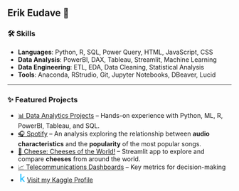 ## Erik Eudave 🤖

### 🛠️ Skills  
- **Languages**: Python, R, SQL, Power Query, HTML, JavaScript, CSS
- **Data Analysis**: PowerBI, DAX, Tableau, Streamlit, Machine Learning
- **Data Engineering**: ETL, EDA, Data Cleaning, Statistical Analysis  
- **Tools**: Anaconda, RStrudio, Git, Jupyter Notebooks, DBeaver, Lucid  

---  

### ✨ Featured Projects  
- [📊 Data Analytics Projects](../../../Data-Analytics-Projects/) – Hands-on experience with Python, ML, R, PowerBI, Tableau, and SQL. 
- [🎧 Spotify](.../../../Data-Analytics-Projects/Spotify-Analysis) –  An analysis exploring the relationship between **audio characteristics** and the **popularity** of the most popular songs.  
- [🧀 Cheese: Cheeses of the World!](../../../Cheese/) –  Streamlit app to explore and compare **cheeses** from around the world.  
- [📈 Telecommunications Dashboards](../../../Telecom-Dashboards/) – Key metrics for decision-making   
- [<img src="k_icon.png" alt="Kaggle Logo" width="20"/>](https://www.kaggle.com/erikeudave)[Visit my Kaggle Profile](https://www.kaggle.com/erikeudave)





